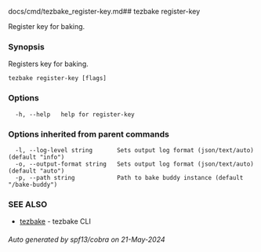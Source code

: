 docs/cmd/tezbake_register-key.md## tezbake register-key

Register key for baking.

### Synopsis

Registers key for baking.

```
tezbake register-key [flags]
```

### Options

```
  -h, --help   help for register-key
```

### Options inherited from parent commands

```
  -l, --log-level string       Sets output log format (json/text/auto) (default "info")
  -o, --output-format string   Sets output log format (json/text/auto) (default "auto")
  -p, --path string            Path to bake buddy instance (default "/bake-buddy")
```

### SEE ALSO

* [tezbake](/tezbake/reference/cmd/tezbake)	 - tezbake CLI

###### Auto generated by spf13/cobra on 21-May-2024
